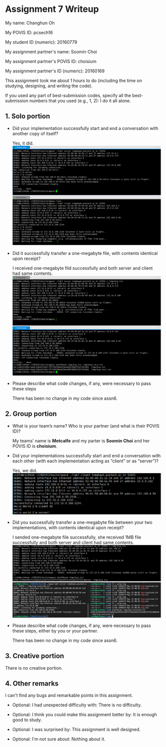 Assignment 7 Writeup
=============

My name: Changhun Oh

My POVIS ID: pcsech16

My student ID (numeric): 20160779

My assignment partner's name: Soomin Choi

My assignment partner's POVIS ID: choisium

My assignment partner's ID (numeric): 20160169

This assignment took me about 1 hours to do (including the time on studying, designing, and writing the code).

If you used any part of best-submission codes, specify all the best-submission numbers that you used (e.g., 1, 2): I do it all alone.

## 1. Solo portion
+ Did your implementation successfully start and end a conversation with another copy of itself?

    Yes, it did.
    ![image](./figure1.PNG)
+ Did it successfully transfer a one-megabyte file, with contents identical upon receipt?

    I received one-megabyte fild successfully and both server and client had same contents.
    ![image](./figure2.PNG)
+ Please describe what code changes, if any, were necessary to pass these steps
    
    There has been no change in my code since assn6.

## 2. Group portion
+ What is your team’s name? Who is your partner (and what is their POVIS ID)?

    My teams' name is **Metcalfe** and my parter is **Soomin Choi** and her POVIS ID is **choisium**.

+ Did your implementations successfully start and end a conversation with each other (with each implementation acting as “client” or as “server”)?

    Yes, we did.
    ![image](./figure3.PNG)
+ Did you successfully transfer a one-megabyte file between your two implementations, with contents identical upon receipt?

    I sended one-megabyte file successfully, she received 1MB file successfully and both server and client had same contents.
    ![image](./figure4.PNG)
    ![image](./figure5.PNG)
+ Please describe what code changes, if any, were necessary to pass these steps, either by you or your partner.

    There has been no change in my code since assn6.

## 3. Creative portion
There is no creative portion.

## 4. Other remarks
I can't find any bugs and remarkable points in this assignment.

- Optional: I had unexpected difficulty with: There is no difficulty.

- Optional: I think you could make this assignment better by: It is enough good to study.

- Optional: I was surprised by: This assignment is well designed.

- Optional: I'm not sure about: Nothing about it.
